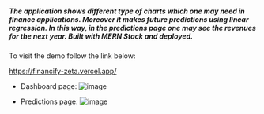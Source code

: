 ##### The application shows different type of charts which one may need in finance applications. Moreover it makes future predictions using linear regression. In this way, in the predictions page one may see the revenues for the next year. Built with MERN Stack and deployed.

To visit the demo follow the link below:

https://financify-zeta.vercel.app/

- Dashboard page:
  ![image](https://github.com/user-attachments/assets/fac277d9-a2ba-4a7b-aad2-a87368de729f)

- Predictions page:
  ![image](https://github.com/user-attachments/assets/a3b8ae65-5730-4506-a3d8-30d8f34f7630)

